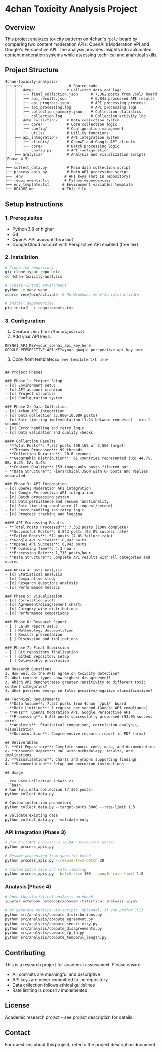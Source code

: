 # 4chan Toxicity Analysis Project

## Overview
This project analyzes toxicity patterns on 4chan's `/pol/` board by comparing two content moderation APIs: OpenAI's Moderation API and Google's Perspective API. The analysis provides insights into automated content moderation systems while assessing technical and analytical skills.

## Project Structure
```
4chan-toxicity-analysis/
├── src/                     # Source code
│   ├── data/               # Collected data and logs
│   │   ├── final_collection.json      # 7,362 posts from /pol/ board
│   │   ├── api_results.json           # 6,843 processed API results
│   │   ├── api_progress.json          # API processing progress
│   │   ├── api_processing.log         # API processing logs
│   │   ├── collection_summary.json    # Collection statistics
│   │   └── collection.log             # Collection activity log
│   ├── data_collection/    # Data collection system
│   │   ├── core/           # Core collection logic
│   │   ├── config/         # Configuration management
│   │   └── utils/          # Utility functions
│   ├── api_integration/    # API integration system
│   │   ├── clients/        # OpenAI and Google API clients
│   │   ├── core/           # Batch processing logic
│   │   └── config.py       # API configuration
│   ├── analysis/           # Analysis and visualization scripts (Phase 4-5)
│   └──                     
├── collect_data.py         # Main data collection script
├── process_apis.py         # Main API processing script
├── .env                   # API keys (not in repository)
├── requirements.txt       # Python dependencies
├── env_template.txt      # Environment variables template
└── README.md             # This file
```

## Setup Instructions

### 1. Prerequisites
- Python 3.8 or higher
- Git
- OpenAI API account (free tier)
- Google Cloud account with Perspective API enabled (free tier)

### 2. Installation
```bash
# Clone the repository
git clone <your-repo-url>
cd 4chan-toxicity-analysis

# Create virtual environment
python -m venv venv
source venv/bin/activate  # On Windows: venv\Scripts\activate

# Install dependencies
pip install -r requirements.txt
```

### 3. Configuration
1. Create a `.env` file in the project root
2. Add your API keys:
```
OPENAI_API_KEY=your_openai_api_key_here
GOOGLE_PERSPECTIVE_API_KEY=your_google_perspective_api_key_here
```
3. Copy from template: `cp env_template.txt .env`

```

## Project Phases

### Phase 1: Project Setup
- [x] Environment setup
- [x] API account creation
- [x] Project structure
- [x] Configuration system

### Phase 2: Data Collection
- [x] 4chan API integration
- [x] Data collection (5,000-10,000 posts)
- [x] Rate limiting implementation (1.2s between requests) - min 1 seconds
- [x] Error handling and retry logic
- [x] Data validation and quality checks

#### Collection Results
- **Total Posts**: 7,362 posts (98.16% of 7,500 target)
- **Threads Processed**: 99 threads
- **Collection Duration**: 20.6 seconds
- **Geographic Distribution**: 61 countries represented (US: 44.7%, GB: 6.3%, CA: 5.4%)
- **Content Quality**: 153 image-only posts filtered out
- **Data Structure**: Hierarchical JSON with OP posts and replies separated

### Phase 3: API Integration
- [x] OpenAI Moderation API integration
- [x] Google Perspective API integration
- [x] Batch processing system
- [x] Data persistence and resume functionality
- [x] Rate limiting compliance (1 request/second)
- [x] Error handling and retry logic
- [x] Progress tracking and logging

#### API Processing Results
- **Total Posts Processed**: 7,362 posts (100% complete)
- **Successful Posts**: 6,843 posts (93.0% success rate)
- **Failed Posts**: 519 posts (7.0% failure rate)
- **Google API Success**: 6,843 posts
- **OpenAI API Success**: 6,843 posts
- **Processing Time**: 4.3 hours
- **Processing Rate**: 1,715 posts/hour
- **Data Structure**: Complete API results with all categories and scores

### Phase 4: Data Analysis
- [x] Statistical analysis
- [x] Comparative study
- [x] Research questions analysis
- [x] Performance metrics

### Phase 5: Visualization
- [x] Correlation plots
- [x] Agreement/disagreement charts
- [x] Category-wise distributions
- [x] Performance comparisons

### Phase 6: Research Report
- [ ] LaTeX report setup
- [ ] Methodology documentation
- [ ] Results presentation
- [ ] Discussion and implications

### Phase 7: Final Submission
- [ ] Git repository finalization
- [ ] GitHub repository setup
- [ ] Deliverable preparation

## Research Questions
1. How well do the APIs agree on toxicity detection?
2. What content types show highest disagreement?
3. Which API demonstrates greater sensitivity to different toxic content categories?
4. What patterns emerge in false positive/negative classifications?

## Technical Requirements
- **Data Volume**: 7,362 posts from 4chan `/pol/` board 
- **Rate Limiting**: 1 request per second (Google API compliance) 
- **APIs**: OpenAI Moderation API, Google Perspective API 
- **Processing**: 6,843 posts successfully processed (93.0% success rate) 
- **Analysis**: Statistical comparison, correlation analysis, visualization
- **Documentation**: Comprehensive research report in PDF format

## Deliverables
1. **Git Repository**: Complete source code, data, and documentation
2. **Research Report**: PDF with methodology, results, and implications
3. **Visualizations**: Charts and graphs supporting findings
4. **Documentation**: Setup and execution instructions

## Usage

  ### Data Collection (Phase 2)
```bash
# Run full data collection (7,362 posts)
python collect_data.py

# Custom collection parameters
python collect_data.py --target-posts 5000 --rate-limit 1.5

# Validate existing data
python collect_data.py --validate-only
```

### API Integration (Phase 3) 
```bash
# Run full API processing (6,843 successful posts)
python process_apis.py

# Resume processing from specific batch
python process_apis.py --resume-from-batch 20

# Custom batch size and rate limiting
python process_apis.py --batch-size 100 --google-rate-limit 1.0
```

### Analysis (Phase 4)
```bash
# Open the statistical analysis notebook
jupyter notebook notebooks/phase4_statistical_analysis.ipynb

# Or generate metrics via scripts (optional, if you prefer CLI)
python src/analysis/compute_distributions.py
python src/analysis/compute_agreement.py
python src/analysis/compute_sensitivity.py
python src/analysis/compute_disagreements.py
python src/analysis/compute_fp_fn.py
python src/analysis/compute_temporal_length.py
```

## Contributing
This is a research project for academic assessment. Please ensure:
- All commits are meaningful and descriptive
- API keys are never committed to the repository
- Data collection follows ethical guidelines
- Rate limiting is properly implemented

## License
Academic research project - see project description for details.

## Contact
For questions about this project, refer to the project description document.